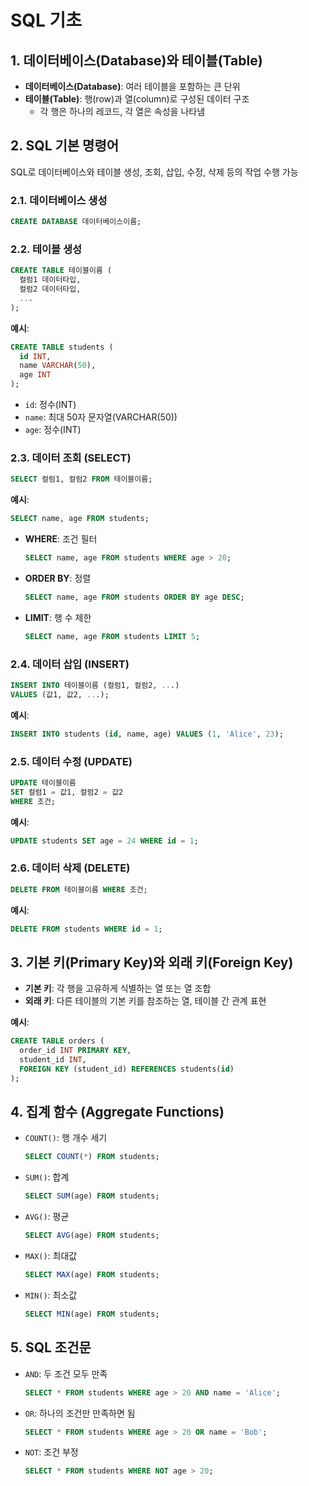 # SQL 기초

## 1. 데이터베이스(Database)와 테이블(Table)
- **데이터베이스(Database)**: 여러 테이블을 포함하는 큰 단위
- **테이블(Table)**: 행(row)과 열(column)로 구성된 데이터 구조
  - 각 행은 하나의 레코드, 각 열은 속성을 나타냄

## 2. SQL 기본 명령어  
SQL로 데이터베이스와 테이블 생성, 조회, 삽입, 수정, 삭제 등의 작업 수행 가능

### 2.1. 데이터베이스 생성
```sql
CREATE DATABASE 데이터베이스이름;
```

### 2.2. 테이블 생성
```sql
CREATE TABLE 테이블이름 (
  컬럼1 데이터타입,
  컬럼2 데이터타입,
  ...
);
```
**예시**:
```sql
CREATE TABLE students (
  id INT,
  name VARCHAR(50),
  age INT
);
```
- `id`: 정수(INT)  
- `name`: 최대 50자 문자열(VARCHAR(50))  
- `age`: 정수(INT)  

### 2.3. 데이터 조회 (SELECT)
```sql
SELECT 컬럼1, 컬럼2 FROM 테이블이름;
```
**예시**:
```sql
SELECT name, age FROM students;
```

- **WHERE**: 조건 필터  
  ```sql
  SELECT name, age FROM students WHERE age > 20;
  ```
- **ORDER BY**: 정렬  
  ```sql
  SELECT name, age FROM students ORDER BY age DESC;
  ```
- **LIMIT**: 행 수 제한  
  ```sql
  SELECT name, age FROM students LIMIT 5;
  ```

### 2.4. 데이터 삽입 (INSERT)
```sql
INSERT INTO 테이블이름 (컬럼1, 컬럼2, ...)
VALUES (값1, 값2, ...);
```
**예시**:
```sql
INSERT INTO students (id, name, age) VALUES (1, 'Alice', 23);
```

### 2.5. 데이터 수정 (UPDATE)
```sql
UPDATE 테이블이름
SET 컬럼1 = 값1, 컬럼2 = 값2
WHERE 조건;
```
**예시**:
```sql
UPDATE students SET age = 24 WHERE id = 1;
```

### 2.6. 데이터 삭제 (DELETE)
```sql
DELETE FROM 테이블이름 WHERE 조건;
```
**예시**:
```sql
DELETE FROM students WHERE id = 1;
```

## 3. 기본 키(Primary Key)와 외래 키(Foreign Key)
- **기본 키**: 각 행을 고유하게 식별하는 열 또는 열 조합
- **외래 키**: 다른 테이블의 기본 키를 참조하는 열, 테이블 간 관계 표현

**예시**:
```sql
CREATE TABLE orders (
  order_id INT PRIMARY KEY,
  student_id INT,
  FOREIGN KEY (student_id) REFERENCES students(id)
);
```

## 4. 집계 함수 (Aggregate Functions)
- `COUNT()`: 행 개수 세기  
  ```sql
  SELECT COUNT(*) FROM students;
  ```
- `SUM()`: 합계  
  ```sql
  SELECT SUM(age) FROM students;
  ```
- `AVG()`: 평균  
  ```sql
  SELECT AVG(age) FROM students;
  ```
- `MAX()`: 최대값  
  ```sql
  SELECT MAX(age) FROM students;
  ```
- `MIN()`: 최소값  
  ```sql
  SELECT MIN(age) FROM students;
  ```

## 5. SQL 조건문
- `AND`: 두 조건 모두 만족  
  ```sql
  SELECT * FROM students WHERE age > 20 AND name = 'Alice';
  ```
- `OR`: 하나의 조건만 만족하면 됨  
  ```sql
  SELECT * FROM students WHERE age > 20 OR name = 'Bob';
  ```
- `NOT`: 조건 부정  
  ```sql
  SELECT * FROM students WHERE NOT age > 20;
  ```

